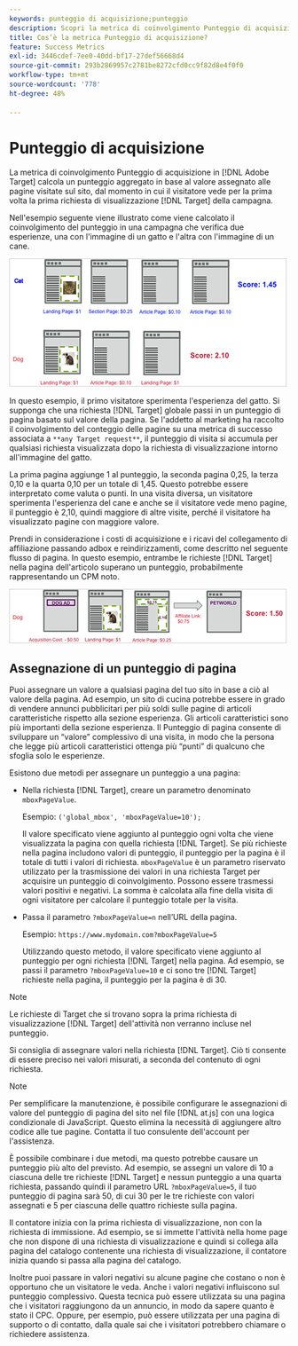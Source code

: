 ```yaml
---
keywords: punteggio di acquisizione;punteggio
description: Scopri la metrica di coinvolgimento Punteggio di acquisizione in Adobe [!DNL Target] che calcola un punteggio aggregato in base al valore assegnato alle pagine visitate sul sito.
title: Cos’è la metrica Punteggio di acquisizione?
feature: Success Metrics
exl-id: 3446cdef-7ee0-40dd-bf17-27def56668d4
source-git-commit: 293b2869957c2781be8272cfd0cc9f82d8e4f0f0
workflow-type: tm+mt
source-wordcount: '778'
ht-degree: 48%

---
```


# Punteggio di acquisizione

La metrica di coinvolgimento Punteggio di acquisizione in [!DNL Adobe Target] calcola un punteggio aggregato in base al valore assegnato alle pagine visitate sul sito, dal momento in cui il visitatore vede per la prima volta la prima richiesta di visualizzazione [!DNL Target] della campagna.

Nell&#39;esempio seguente viene illustrato come viene calcolato il coinvolgimento del punteggio in una campagna che verifica due esperienze, una con l&#39;immagine di un gatto e l&#39;altra con l&#39;immagine di un cane.

![esempio_punteggio immagine](assets/example_score.png)

In questo esempio, il primo visitatore sperimenta l&#39;esperienza del gatto. Si supponga che una richiesta [!DNL Target] globale passi in un punteggio di pagina basato sul valore della pagina. Se l&#39;addetto al marketing ha raccolto il coinvolgimento del conteggio delle pagine su una metrica di successo associata a `**any Target request**`, il punteggio di visita si accumula per qualsiasi richiesta visualizzata dopo la richiesta di visualizzazione intorno all&#39;immagine del gatto.

La prima pagina aggiunge 1 al punteggio, la seconda pagina 0,25, la terza 0,10 e la quarta 0,10 per un totale di 1,45. Questo potrebbe essere interpretato come valuta o punti. In una visita diversa, un visitatore sperimenta l&#39;esperienza del cane e anche se il visitatore vede meno pagine, il punteggio è 2,10, quindi maggiore di altre visite, perché il visitatore ha visualizzato pagine con maggiore valore.

Prendi in considerazione i costi di acquisizione e i ricavi del collegamento di affiliazione passando adbox e reindirizzamenti, come descritto nel seguente flusso di pagina. In questo esempio, entrambe le richieste [!DNL Target] nella pagina dell&#39;articolo superano un punteggio, probabilmente rappresentando un CPM noto.

![esempio_punteggio2 immagine](assets/example_score2.png)

## Assegnazione di un punteggio di pagina

Puoi assegnare un valore a qualsiasi pagina del tuo sito in base a ciò al valore della pagina. Ad esempio, un sito di cucina potrebbe essere in grado di vendere annunci pubblicitari per più soldi sulle pagine di articoli caratteristiche rispetto alla sezione esperienza. Gli articoli caratteristici sono più importanti della sezione esperienza. Il Punteggio di pagina consente di sviluppare un “valore” complessivo di una visita, in modo che la persona che legge più articoli caratteristici ottenga più “punti” di qualcuno che sfoglia solo le esperienze.

Esistono due metodi per assegnare un punteggio a una pagina:

* Nella richiesta [!DNL Target], creare un parametro denominato `mboxPageValue`.

  Esempio: `('global_mbox', 'mboxPageValue=10');`

  Il valore specificato viene aggiunto al punteggio ogni volta che viene visualizzata la pagina con quella richiesta [!DNL Target]. Se più richieste nella pagina includono valori di punteggio, il punteggio per la pagina è il totale di tutti i valori di richiesta. `mboxPageValue` è un parametro riservato utilizzato per la trasmissione dei valori in una richiesta Target per acquisire un punteggio di coinvolgimento. Possono essere trasmessi valori positivi e negativi. La somma è calcolata alla fine della visita di ogni visitatore per calcolare il punteggio totale per la visita.

* Passa il parametro `?mboxPageValue=n` nell’URL della pagina.

  Esempio: `https://www.mydomain.com?mboxPageValue=5`

  Utilizzando questo metodo, il valore specificato viene aggiunto al punteggio per ogni richiesta [!DNL Target] nella pagina. Ad esempio, se passi il parametro `?mboxPageValue=10` e ci sono tre [!DNL Target] richieste nella pagina, il punteggio per la pagina è di 30.

>[!NOTE]
>
>Le richieste di Target che si trovano sopra la prima richiesta di visualizzazione [!DNL Target] dell&#39;attività non verranno incluse nel punteggio.

Si consiglia di assegnare valori nella richiesta [!DNL Target]. Ciò ti consente di essere preciso nei valori misurati, a seconda del contenuto di ogni richiesta.

>[!NOTE]
>
>Per semplificare la manutenzione, è possibile configurare le assegnazioni di valore del punteggio di pagina del sito nel file [!DNL at.js] con una logica condizionale di JavaScript. Questo elimina la necessità di aggiungere altro codice alle tue pagine. Contatta il tuo consulente dell&#39;account per l&#39;assistenza.

È possibile combinare i due metodi, ma questo potrebbe causare un punteggio più alto del previsto. Ad esempio, se assegni un valore di 10 a ciascuna delle tre richieste [!DNL Target] e nessun punteggio a una quarta richiesta, passando quindi il parametro URL `?mboxPageValue=5`, il tuo punteggio di pagina sarà 50, di cui 30 per le tre richieste con valori assegnati e 5 per ciascuna delle quattro richieste sulla pagina.

Il contatore inizia con la prima richiesta di visualizzazione, non con la richiesta di immissione. Ad esempio, se si immette l&#39;attività nella home page che non dispone di una richiesta di visualizzazione e quindi si collega alla pagina del catalogo contenente una richiesta di visualizzazione, il contatore inizia quando si passa alla pagina del catalogo.

Inoltre puoi passare in valori negativi su alcune pagine che costano o non è opportuno che un visitatore le veda. Anche i valori negativi influiscono sul punteggio complessivo. Questa tecnica può essere utilizzata su una pagina che i visitatori raggiungono da un annuncio, in modo da sapere quanto è stato il CPC. Oppure, per esempio, può essere utilizzata per una pagina di supporto o di contatto, dalla quale sai che i visitatori potrebbero chiamare o richiedere assistenza.
